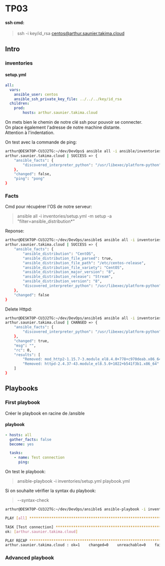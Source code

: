 # TP03

#### ssh cmd:
>ssh -i key/id_rsa centos@arthur.saunier.takima.cloud

## Intro

### inventories

#### setup.yml
```yml
all:
  vars:
    ansible_user: centos
    ansible_ssh_private_key_file: ../../../key/id_rsa
  children:
    prod:
        hosts: arthur.saunier.takima.cloud
```

On mets bien le chemin de notre clé ssh pour pouvoir se connecter.  
On place également l'adresse de notre machine distante.  
Attention à l'indentation.

On test avec la commande de ping:
```bash
arthur@DESKTOP-CU3J2TG:~/dev/DevOps$ ansible all -i ansible/inventories/setup.yml -m ping
arthur.saunier.takima.cloud | SUCCESS => {
    "ansible_facts": {
        "discovered_interpreter_python": "/usr/libexec/platform-python"
    },
    "changed": false,
    "ping": "pong"
}
```

### Facts

Cmd pour récupérer l'OS de notre serveur:
> ansible all -i inventories/setup.yml -m setup -a "filter=ansible_distribution*"

Reponse:
```bash
arthur@DESKTOP-CU3J2TG:~/dev/DevOps/ansible$ ansible all -i inventories/setup.yml -m setup -a "filter=ansible_distribution*"
arthur.saunier.takima.cloud | SUCCESS => {
    "ansible_facts": {
        "ansible_distribution": "CentOS",
        "ansible_distribution_file_parsed": true,
        "ansible_distribution_file_path": "/etc/centos-release",
        "ansible_distribution_file_variety": "CentOS",
        "ansible_distribution_major_version": "8",
        "ansible_distribution_release": "Stream",
        "ansible_distribution_version": "8",
        "discovered_interpreter_python": "/usr/libexec/platform-python"
    },
    "changed": false
}
```

Delete Httpd:
```bash
arthur@DESKTOP-CU3J2TG:~/dev/DevOps/ansible$ ansible all -i inventories/setup.yml -m yum -a "name=httpd state=absent" --become
arthur.saunier.takima.cloud | CHANGED => {
    "ansible_facts": {
        "discovered_interpreter_python": "/usr/libexec/platform-python"
    },
    "changed": true,
    "msg": "",
    "rc": 0,
    "results": [
        "Removed: mod_http2-1.15.7-3.module_el8.4.0+778+c970deab.x86_64",
        "Removed: httpd-2.4.37-43.module_el8.5.0+1022+b541f3b1.x86_64"
    ]
}
```

## Playbooks

### First playbook

Créer le playbook en racine de /ansible

#### playbook
```yml
- hosts: all
  gather_facts: false
  become: yes

  tasks:
    - name: Test connection
      ping:
```

On test le playbook:
> ansible-playbook -i inventories/setup.yml playbook.yml

Si on souhaite vérifier la syntax du playbook: 
> --syntax-check

```bash
arthur@DESKTOP-CU3J2TG:~/dev/DevOps/ansible$ ansible-playbook -i inventories/setup.yml playbook.yml

PLAY [all] **************************************************************************************************************************************************************************

TASK [Test connection] **************************************************************************************************************************************************************
ok: [arthur.saunier.takima.cloud]

PLAY RECAP **************************************************************************************************************************************************************************
arthur.saunier.takima.cloud : ok=1    changed=0    unreachable=0    failed=0    skipped=0    rescued=0    ignored=0
```

### Advanced playbook
